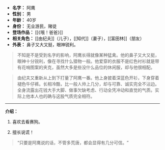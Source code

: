 
- **名字：** 阿鹰
- **性别：** 男
- **年龄：** 40岁
- **身份：** 无业游民，赌徒
- **登场作品：** [[《哦！爸爸》]]
- **相关角色：** [[由纪夫]]（儿子），[[知代]]（妻子），[[富田林]]（朋友）
- **外表：** 鼻子又大又挺，眼神锐利。

> 不知是不是受到名字的影响，阿鹰长得就像某种猛禽。他的鼻子又大又挺，眼神十分锐利，像在寻找什么猎物一般。他爱穿的衣服不是红色衬衫就是带有花哨图案的夹克，虽然大多是些没什么品位的休闲服，却与他很相配。

> 由纪夫又重新从上到下打量了阿鹰一番。他上身披着深蓝色开衫，下身穿着褪色牛仔裤。长相冷酷，比一般人帅上几分，却与可靠、诚实完全不沾边。全身流露出花钱大手大脚、做事欠缺考虑、行动全凭冲动和直觉的气质。实际上他本人也的确与这股气质完全相符。

---

**介绍：** 

1. 喜欢去看赛狗。

2. 擅长说谎！

> “只要是阿鹰说的话，不管多荒唐，都会显得有几分可信。​”
